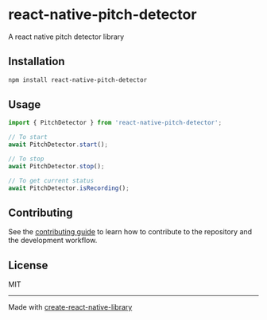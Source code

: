 # react-native-pitch-detector

A react native pitch detector library

## Installation

```sh
npm install react-native-pitch-detector
```

## Usage

```ts
import { PitchDetector } from 'react-native-pitch-detector';

// To start
await PitchDetector.start();

// To stop
await PitchDetector.stop();

// To get current status
await PitchDetector.isRecording();
```

## Contributing

See the [contributing guide](CONTRIBUTING.md) to learn how to contribute to the repository and the development workflow.

## License

MIT

---

Made with [create-react-native-library](https://github.com/callstack/react-native-builder-bob)

